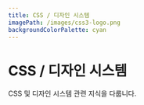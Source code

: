 ```yaml
---
title: CSS / 디자인 시스템
imagePath: /images/css3-logo.png
backgroundColorPalette: cyan
---
```


# CSS / 디자인 시스템

CSS 및 디자인 시스템 관련 지식을 다룹니다.
